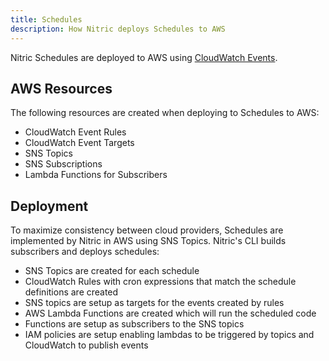 ```yaml
---
title: Schedules
description: How Nitric deploys Schedules to AWS
---
```


Nitric Schedules are deployed to AWS using [CloudWatch Events](https://docs.aws.amazon.com/AmazonCloudWatch/latest/events/WhatIsCloudWatchEvents.html).

## AWS Resources

The following resources are created when deploying to Schedules to AWS:

- CloudWatch Event Rules
- CloudWatch Event Targets
- SNS Topics
- SNS Subscriptions
- Lambda Functions for Subscribers

## Deployment

To maximize consistency between cloud providers, Schedules are implemented by Nitric in AWS using SNS Topics. Nitric's CLI builds subscribers and deploys schedules:

- SNS Topics are created for each schedule
- CloudWatch Rules with cron expressions that match the schedule definitions are created
- SNS topics are setup as targets for the events created by rules
- AWS Lambda Functions are created which will run the scheduled code
- Functions are setup as subscribers to the SNS topics
- IAM policies are setup enabling lambdas to be triggered by topics and CloudWatch to publish events
